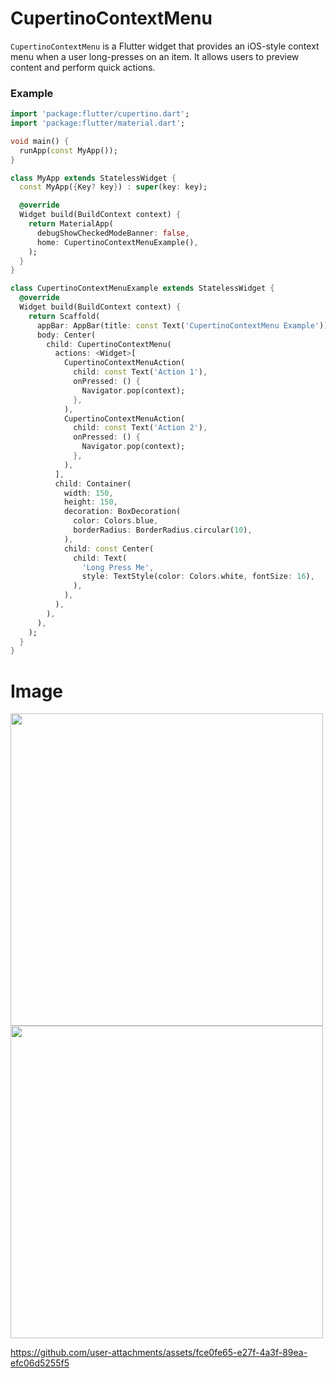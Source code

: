 # CupertinoContextMenu 


`CupertinoContextMenu` is a Flutter widget that provides an iOS-style context menu when a user long-presses on an item. It allows users to preview content and perform quick actions.


### Example
```dart
import 'package:flutter/cupertino.dart';
import 'package:flutter/material.dart';

void main() {
  runApp(const MyApp());
}

class MyApp extends StatelessWidget {
  const MyApp({Key? key}) : super(key: key);

  @override
  Widget build(BuildContext context) {
    return MaterialApp(
      debugShowCheckedModeBanner: false,
      home: CupertinoContextMenuExample(),
    );
  }
}

class CupertinoContextMenuExample extends StatelessWidget {
  @override
  Widget build(BuildContext context) {
    return Scaffold(
      appBar: AppBar(title: const Text('CupertinoContextMenu Example')),
      body: Center(
        child: CupertinoContextMenu(
          actions: <Widget>[
            CupertinoContextMenuAction(
              child: const Text('Action 1'),
              onPressed: () {
                Navigator.pop(context);
              },
            ),
            CupertinoContextMenuAction(
              child: const Text('Action 2'),
              onPressed: () {
                Navigator.pop(context);
              },
            ),
          ],
          child: Container(
            width: 150,
            height: 150,
            decoration: BoxDecoration(
              color: Colors.blue,
              borderRadius: BorderRadius.circular(10),
            ),
            child: const Center(
              child: Text(
                'Long Press Me',
                style: TextStyle(color: Colors.white, fontSize: 16),
              ),
            ),
          ),
        ),
      ),
    );
  }
}
```





# Image
<div>
  <img src="https://github.com/user-attachments/assets/ec35bf3a-3a8a-411f-b920-2373a634254d"height=500px>
  <img src="https://github.com/user-attachments/assets/65a07509-67e5-405e-9797-b8a76003dd58"height=500px>
</div>



https://github.com/user-attachments/assets/fce0fe65-e27f-4a3f-89ea-efc06d5255f5
